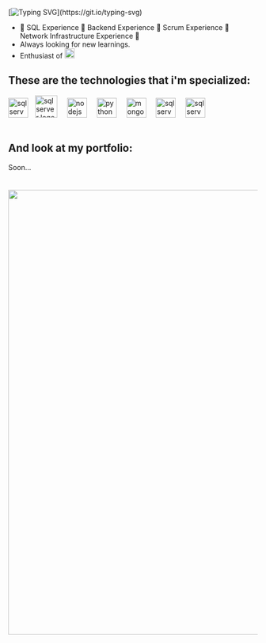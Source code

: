 [![Typing SVG](https://readme-typing-svg.herokuapp.com?font=Fira+Code&weight=700&size=40&pause=1000&color=5fbd39&background=37FFF000&vCenter=true&random=false&width=700&height=70&lines=Hi%2C+Vinicius+Henrique+here!)](https://git.io/typing-svg)

* 🌟 SQL Experience 🌟 Backend Experience 🌟 Scrum Experience 🌟 Network Infrastructure Experience 🌟
* Always looking for new learnings.
* Enthusiast of <img src="https://cdn.jsdelivr.net/gh/devicons/devicon/icons/linux/linux-original.svg" height="20" alt="linux logo"  />
<h2 align="left">These are the technologies that i'm specialized:</h2>

<section> 
  <div align="left">
    <img src="https://cdn.jsdelivr.net/gh/devicons/devicon/icons/microsoftsqlserver/microsoftsqlserver-plain.svg" height="40" alt="sql server logo" />
    <img width="6" />
    <img src="https://cdn.jsdelivr.net/gh/devicons/devicon/icons/java/java-original.svg" height="45" alt="sql server logo" />
    <img width="12" />
    <img src="https://cdn.jsdelivr.net/gh/devicons/devicon/icons/nodejs/nodejs-original.svg" height="40" alt="nodejs logo" />
    <img width="12" />
    <img src="https://cdn.jsdelivr.net/gh/devicons/devicon/icons/python/python-original.svg" height="40" alt="python logo" />
    <img width="12" />
    <img src="https://cdn.jsdelivr.net/gh/devicons/devicon/icons/mongodb/mongodb-original.svg" height="40" alt="mongodb logo" />
    <img width="12" />
    <img src="https://cdn.jsdelivr.net/gh/devicons/devicon/icons/debian/debian-original.svg" height="40" alt="sql server logo" />
    <img width="12" />
    <img src="https://cdn.jsdelivr.net/gh/devicons/devicon/icons/nginx/nginx-original.svg" height="40" alt="sql server logo" />
  </div>
</section>


<br>

<h2 align="left">And look at my portfolio:</h2>

<section align="left" style="margin-bottom: 20px;">
Soon...
</section>

<br>

<section align="center">
  <img width="900" src="https://profile-counter.glitch.me/vinihsr/count.svg?" />
</section>

